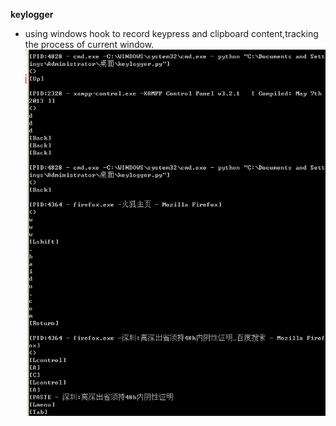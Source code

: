 **keylogger**
+ using windows hook to record keypress and clipboard content,tracking the process of current window.
!["keylogger"](../imgs/keylogger.png)